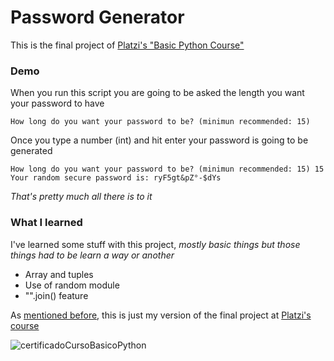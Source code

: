 # Password Generator
This is the final project of [Platzi's "Basic Python Course"](https://platzi.com/cursos/python/)

### Demo
When you run this script you are going to be asked the length you want your password to have

```
How long do you want your password to be? (minimun recommended: 15)
```

Once you type a number (int) and hit enter your password is going to be generated

```
How long do you want your password to be? (minimun recommended: 15) 15
Your random secure password is: ryF5gt&pZ°-$dYs
```

*That's pretty much all there is to it*

### What I learned
I've learned some stuff with this project, *mostly basic things but those things had to be learn a way or another*

- Array and tuples
- Use of random module
- "".join() feature


As [mentioned before](https://github.com/santitomatis/password-generator/tree/main#password-generator), this is just my version of the final project at [Platzi's course](https://platzi.com/cursos/python/)


![certificadoCursoBasicoPython](https://user-images.githubusercontent.com/86212669/176564841-410e78cf-518f-4fe3-bb7b-a338679657e8.png)
